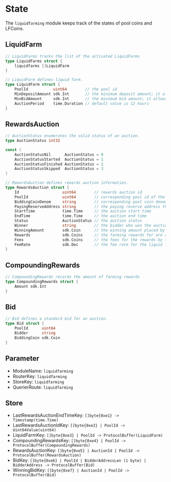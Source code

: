 <!-- order: 2 -->

# State

The `liquidfarming` module keeps track of the states of pool coins and LFCoins.

## LiquidFarm

```go
// LiquidFarms tracks the list of the activated LiquidFarms
type LiquidFarms struct {
	liquidfarms []LiquidFarm
}

// LiquidFarm defines liquid farm.
type LiquidFarm struct {
	PoolId           uint64        // the pool id
	MinDepositAmount sdk.Int       // the minimum deposit amount; it allows zero value
	MinBidAmount     sdk.Int       // the minimum bid amount; it allows zero value
	AuctionPeriod    time.Duration // default value is 12 hours
}
```

## RewardsAuction

```go
// AuctionStatus enumerates the valid status of an auction.
type AuctionStatus int32

const (
	AuctionStatusNil      AuctionStatus = 0
	AuctionStatusStarted  AuctionStatus = 1
	AuctionStatusFinished AuctionStatus = 2
	AuctionStatusSkipped  AuctionStatus = 3
)

// RewardsAuction defines rewards auction information.
type RewardsAuction struct {
	Id                   uint64        // rewards auction id
	PoolId               uint64        // corresponding pool id of the target liquid farm
	BiddingCoinDenom     string        // corresponding pool coin denom
	PayingReserveAddress string        // the paying reserve address that collects bidding coin placed by bidders
	StartTime            time.Time     // the auction start time
	EndTime              time.Time     // the auction end time
	Status               AuctionStatus // the auction status
	Winner               string        // the bidder who won the auction
	WinningAmount        sdk.Coin      // the winning amount placed by the winner
	Rewards              sdk.Coins     // the farming rewards for are accumulated every block
	Fees                 sdk.Coins     // the fees for the rewards by the fee rate
	FeeRate              sdk.Dec       // the fee rate for the liquid farm
}
```

## CompoundingRewards

```go
// CompoundingRewards records the amount of farming rewards
type CompoundingRewards struct {
	Amount sdk.Int
}
```

## Bid

```go
// Bid defines a standard bid for an auction.
type Bid struct {
	PoolId      uint64
	Bidder      string
	BiddingCoin sdk.Coin
}
```

## Parameter

- ModuleName: `liquidfarming`
- RouterKey: `liquidfarming`
- StoreKey: `liquidfarming`
- QuerierRoute: `liquidfarming`

## Store

- LastRewardsAuctionEndTimeKey: `[]byte{0xe1} -> Timestamp(time.Time)`
- LastRewardsAuctionIdKey: `[]byte{0xe2} | PoolId -> Uint64Value(uint64)`
- LiquidFarmKey: `[]byte{0xe3} | PoolId -> ProtocolBuffer(LiquidFarm)`
- CompoundingRewardsKey: `[]byte{0xe4} | PoolId -> ProtocolBuffer(CompoundingRewards)`
- RewardsAuctionKey: `[]byte{0xe5} | AuctionId | PoolId -> ProtocolBuffer(RewardsAuction)`
- BidKey: `[]byte{0xe6} | PoolId | BidderAddressLen (1 byte) | BidderAddress -> ProtocolBuffer(Bid)`
- WinningBidKey: `[]byte{0xe7} | AuctionId | PoolId -> ProtocolBuffer(Bid)`
